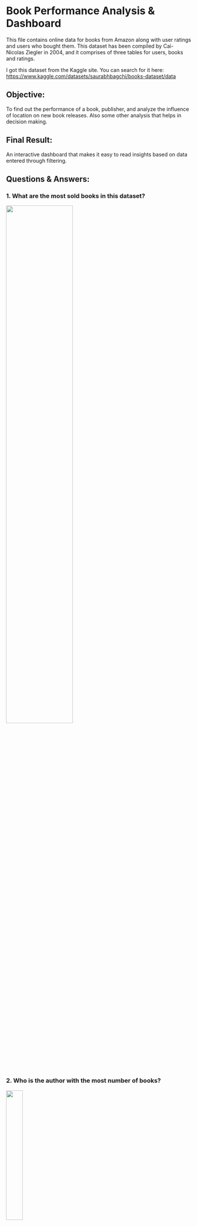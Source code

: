 # Book Performance Analysis & Dashboard
This file contains online data for books from Amazon along with user ratings and users who bought them. This dataset has been compiled by Cai-Nicolas Ziegler in 2004, and it comprises of three tables for users, books and ratings.

I got this dataset from the Kaggle site. You can search for it here:  
https://www.kaggle.com/datasets/saurabhbagchi/books-dataset/data

## Objective:
To find out the performance of a book, publisher, and analyze the influence of location on new book releases. Also some other analysis that helps in decision making.

## Final Result:
An interactive dashboard that makes it easy to read insights based on data entered through filtering.

## Questions & Answers:
### 1. What are the most sold books in this dataset?
<img src="https://github.com/sandika104/book-performance-analysis/assets/153609763/fa3c73fd-a32d-451f-ad9b-84fb881682fa" width=60% height=60%>

### 2. Who is the author with the most number of books?
<img src="https://github.com/sandika104/book-performance-analysis/assets/153609763/28310caa-161b-42de-8830-3b8a5d0ec5ad" width=30% height=30%>

### 3. Which authors use the same publisher the most for their books?
<img src="https://github.com/sandika104/book-performance-analysis/assets/153609763/c4a509a5-a20d-4e91-b018-f81ecd8df3e8" width=30% height=30%>

### 4. Is there a relationship between a book's rating and its publication year?
<img src="https://github.com/sandika104/book-performance-analysis/assets/153609763/a070da9a-ac26-4617-b9ad-13d3d9879768" width=45% height=45%>

A : There is an interesting relationship between publication year and book rating. The lowest total book ratings are among books with a publication year range of 1900-1950. Then the highest total rating is for books with publication years 1951-2000. Which indicates that books released in that year range are of very good quality.   

### 5. Which publisher gets the highest number of ratings?
<img src="https://github.com/sandika104/book-performance-analysis/assets/153609763/69b74af0-462d-46e4-afaf-b758bcc0dc81" width=35% height=35%>

### 6. Who are the publishers with the most books in this dataset?
<img src="https://github.com/sandika104/book-performance-analysis/assets/153609763/87646bff-18a7-44e1-82d7-033a386023bf" width=22% height=22%>

### 7. Which location has the most users?
<img src="https://github.com/sandika104/book-performance-analysis/assets/153609763/2a4365c1-cb4d-403d-aa93-8c505edda3fa" width=40% height=40%>

### 8. How does user age affect book ratings?
<img src="https://github.com/sandika104/book-performance-analysis/assets/153609763/ed2756d9-45ea-4b55-921f-6135ada3ed58" width=25% height=25%>

A : The majority of adults are active and leave many reviews for every book they buy. This also means that adult literacy is very high when compared to younger or older people. The next step is to find out what kind of books these adults like. But since this dataset has limited information, that cannot be done here.

### 9. Is there a difference in the rating of the book between different locations?
<img src="https://github.com/sandika104/book-performance-analysis/assets/153609763/a37eb107-1aa2-453a-9b79-ac447fae211f" width=30% height=30%>

A : Each country has a different level of literacy. With the highest level of literacy being in the USA, followed by Canada, UK, Spain, Germany and so on. And this is related to the location where the book is published.

### 10. Is there a relationship between the book's rating and other factors such as author, publisher, or publication year?
<img src="https://github.com/sandika104/book-performance-analysis/assets/153609763/57d015b7-b874-4a57-9e26-728083d42e05" width=45% height=45%>

A : Based on the data above, the rating of a book is positively proportional to the increase in the number of books written by the author. And the increase in book writing is positively proportional to the increase in the number of publishers. For example, books classified as "MiddleAgeBooks" experience a significant increase in the number of ratings when authors and publishers increase.

